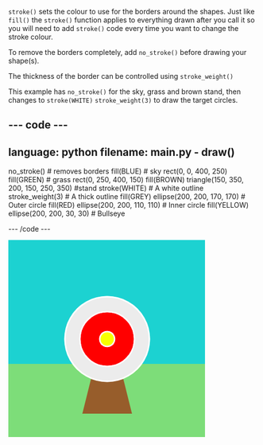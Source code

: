 `stroke()` sets the colour to use for the borders around the shapes. Just like `fill()` the `stroke()` function applies to everything drawn after you call it so you will need to add `stroke()` code every time you want to change the stroke colour.

To remove the borders completely, add `no_stroke()` before drawing your shape(s).

The thickness of the border can be controlled using `stroke_weight()`

This example has `no_stroke()` for the sky, grass and brown stand, then changes to `stroke(WHITE)` `stroke_weight(3)` to draw the target circles.

--- code ---
---
language: python
filename: main.py - draw()
---

  no_stroke() # removes borders fill(BLUE) # sky rect(0, 0, 400, 250) fill(GREEN) # grass rect(0, 250, 400, 150) fill(BROWN) triangle(150, 350, 200, 150, 250, 350)  #stand stroke(WHITE) # A white outline stroke_weight(3) # A thick outline fill(GREY) ellipse(200, 200, 170, 170) # Outer circle fill(RED) ellipse(200, 200, 110, 110) # Inner circle fill(YELLOW) ellipse(200, 200, 30, 30) # Bullseye

--- /code ---

![An archery scene with thick, white borders on the circles and no borders on the rectangles or triangle.](images/outline-circles.png)

